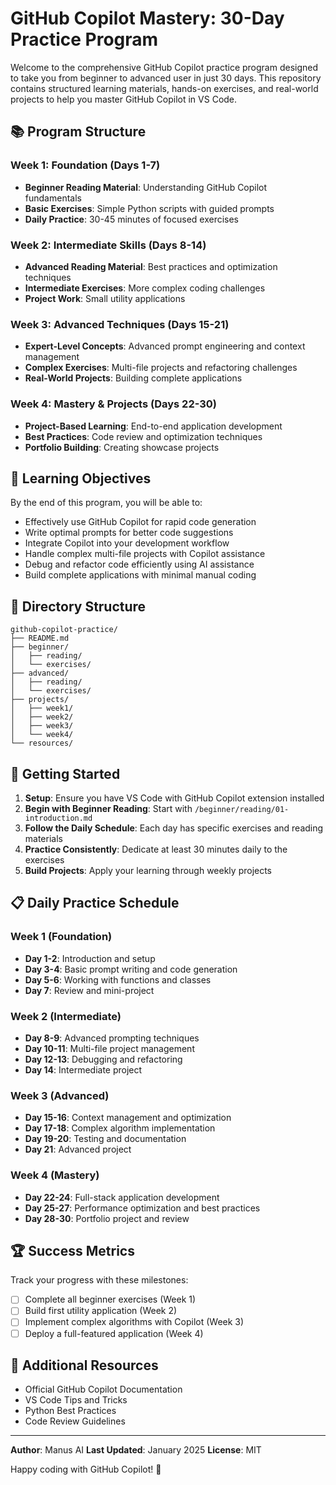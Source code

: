 # GitHub Copilot Mastery: 30-Day Practice Program

Welcome to the comprehensive GitHub Copilot practice program designed to take you from beginner to advanced user in just 30 days. This repository contains structured learning materials, hands-on exercises, and real-world projects to help you master GitHub Copilot in VS Code.

## 📚 Program Structure

### Week 1: Foundation (Days 1-7)

- **Beginner Reading Material**: Understanding GitHub Copilot fundamentals
- **Basic Exercises**: Simple Python scripts with guided prompts
- **Daily Practice**: 30-45 minutes of focused exercises

### Week 2: Intermediate Skills (Days 8-14)

- **Advanced Reading Material**: Best practices and optimization techniques
- **Intermediate Exercises**: More complex coding challenges
- **Project Work**: Small utility applications

### Week 3: Advanced Techniques (Days 15-21)

- **Expert-Level Concepts**: Advanced prompt engineering and context management
- **Complex Exercises**: Multi-file projects and refactoring challenges
- **Real-World Projects**: Building complete applications

### Week 4: Mastery & Projects (Days 22-30)

- **Project-Based Learning**: End-to-end application development
- **Best Practices**: Code review and optimization techniques
- **Portfolio Building**: Creating showcase projects

## 🎯 Learning Objectives

By the end of this program, you will be able to:

- Effectively use GitHub Copilot for rapid code generation
- Write optimal prompts for better code suggestions
- Integrate Copilot into your development workflow
- Handle complex multi-file projects with Copilot assistance
- Debug and refactor code efficiently using AI assistance
- Build complete applications with minimal manual coding

## 📁 Directory Structure

```
github-copilot-practice/
├── README.md
├── beginner/
│   ├── reading/
│   └── exercises/
├── advanced/
│   ├── reading/
│   └── exercises/
├── projects/
│   ├── week1/
│   ├── week2/
│   ├── week3/
│   └── week4/
└── resources/
```

## 🚀 Getting Started

1. **Setup**: Ensure you have VS Code with GitHub Copilot extension installed
2. **Begin with Beginner Reading**: Start with `/beginner/reading/01-introduction.md`
3. **Follow the Daily Schedule**: Each day has specific exercises and reading materials
4. **Practice Consistently**: Dedicate at least 30 minutes daily to the exercises
5. **Build Projects**: Apply your learning through weekly projects

## 📋 Daily Practice Schedule

### Week 1 (Foundation)

- **Day 1-2**: Introduction and setup
- **Day 3-4**: Basic prompt writing and code generation
- **Day 5-6**: Working with functions and classes
- **Day 7**: Review and mini-project

### Week 2 (Intermediate)

- **Day 8-9**: Advanced prompting techniques
- **Day 10-11**: Multi-file project management
- **Day 12-13**: Debugging and refactoring
- **Day 14**: Intermediate project

### Week 3 (Advanced)

- **Day 15-16**: Context management and optimization
- **Day 17-18**: Complex algorithm implementation
- **Day 19-20**: Testing and documentation
- **Day 21**: Advanced project

### Week 4 (Mastery)

- **Day 22-24**: Full-stack application development
- **Day 25-27**: Performance optimization and best practices
- **Day 28-30**: Portfolio project and review

## 🏆 Success Metrics

Track your progress with these milestones:

- [ ] Complete all beginner exercises (Week 1)
- [ ] Build first utility application (Week 2)
- [ ] Implement complex algorithms with Copilot (Week 3)
- [ ] Deploy a full-featured application (Week 4)

## 📖 Additional Resources

- Official GitHub Copilot Documentation
- VS Code Tips and Tricks
- Python Best Practices
- Code Review Guidelines

---

**Author**: Manus AI
**Last Updated**: January 2025
**License**: MIT

Happy coding with GitHub Copilot! 🚀
